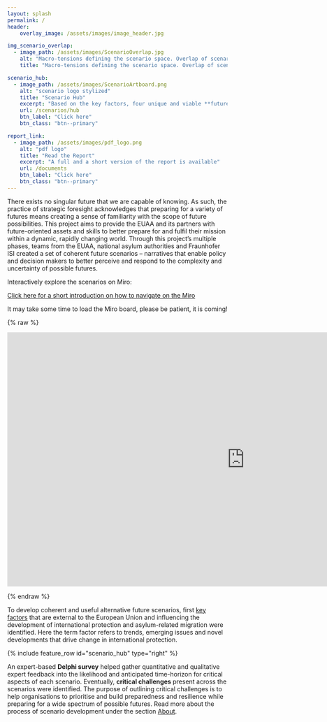 ```yaml
---
layout: splash
permalink: /
header:
    overlay_image: /assets/images/image_header.jpg

img_scenario_overlap:
  - image_path: /assets/images/ScenarioOverlap.jpg
    alt: "Macro-tensions defining the scenario space. Overlap of scenarios to explore key issues, trends, and possibilities."
    title: "Macro-tensions defining the scenario space. Overlap of scenarios to explore key issues, trends, and possibilities."

scenario_hub:
  - image_path: /assets/images/ScenarioArtboard.png
    alt: "scenario logo stylized"
    title: "Scenario Hub"
    excerpt: "Based on the key factors, four unique and viable **future scenarios** were refined. Click on the Button below to explore these scenarios."
    url: /scenarios/hub
    btn_label: "Click here"
    btn_class: "btn--primary"

report_link:
  - image_path: /assets/images/pdf_logo.png
    alt: "pdf logo"
    title: "Read the Report"
    excerpt: "A full and a short version of the report is available"
    url: /documents
    btn_label: "Click here"
    btn_class: "btn--primary"
---
```


There exists no singular future that we are capable of knowing. As such, the practice of strategic foresight acknowledges that preparing for a variety of futures means creating a sense of familiarity with the scope of future possibilities. This project aims to provide the EUAA and its partners with future-oriented assets and skills to better prepare for and fulfil their mission within a dynamic, rapidly changing world. Through this project’s multiple phases, teams from the EUAA, national asylum authorities and Fraunhofer ISI created a set of coherent future scenarios – narratives that enable policy and decision makers to better perceive and respond to the complexity and uncertainty of possible futures.

Interactively explore the scenarios on Miro:

<a target="_blank" rel="noopener noreferrer" href="/foresightinteractive/assets/video/MiroVideoIntro.mp4">Click here for a short introduction on how to navigate on the Miro</a>

It may take some time to load the Miro board, please be patient, it is coming!

{% raw %}
<p>
<iframe src="https://miro.com/app/live-embed/uXjVPLSmLx0=/?moveToViewport=50944,-5748,13978,11310&amp;embedAutoplay=true" width="1085" height="582" frameborder="0" scrolling="no" allowfullscreen="" align="center"></iframe>
</p>
{% endraw %}

To develop coherent and useful alternative future scenarios, first [key factors](factors/hub) that are external to the European Union and influencing the development of international protection and asylum-related migration were identified. Here the term factor refers to trends, emerging issues and novel developments that drive change in international protection. 



{% include feature_row id="scenario_hub" type="right" %} 


An expert-based **Delphi survey** helped gather quantitative and qualitative expert feedback into the likelihood and anticipated time-horizon for critical aspects of each scenario. 
Eventually, **critical challenges** present across the scenarios were identified. The purpose of outlining critical challenges is to help organisations to prioritise and build preparedness and resilience while preparing for a wide spectrum of possible futures. 
Read more about the process of scenario development under the section [About](about).

